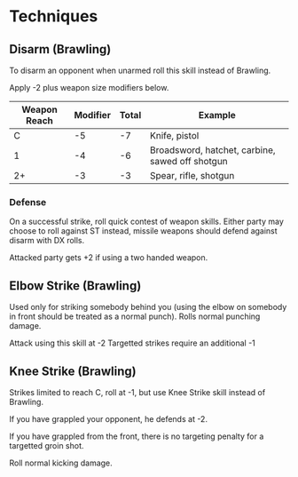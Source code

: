 # Techniques

## Disarm (Brawling)

To disarm an opponent when unarmed roll this skill instead of Brawling.

Apply -2 plus weapon size modifiers below.

| Weapon Reach  | Modifier | Total | Example |
| ------------  | -------- | ----- | ------- |
| C             | -5       | -7    | Knife, pistol |
| 1             | -4       | -6    | Broadsword, hatchet, carbine, sawed off shotgun |
| 2+            | -3       | -3    | Spear, rifle, shotgun |

### Defense

On a successful strike, roll quick contest of weapon skills.  Either party may choose to roll against ST instead, missile weapons should defend against disarm with DX rolls.

Attacked party gets +2 if using a two handed weapon.

## Elbow Strike (Brawling)

Used only for striking somebody behind you (using the elbow on somebody in front should be treated as a normal punch).  Rolls normal punching damage.

Attack using this skill at -2
Targetted strikes require an additional -1

## Knee Strike (Brawling)

Strikes limited to reach C, roll at -1, but use Knee Strike skill instead of Brawling.

If you have grappled your opponent, he defends at -2.

If you have grappled from the front, there is no targeting penalty for a targetted groin shot.

Roll normal kicking damage.